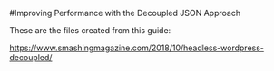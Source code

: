 #Improving Performance with the Decoupled JSON Approach

These are the files created from this guide:

https://www.smashingmagazine.com/2018/10/headless-wordpress-decoupled/

